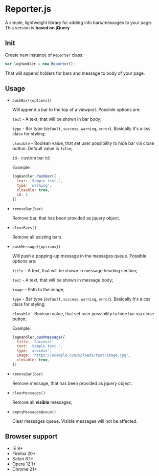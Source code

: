 # Reporter.js

A simple, lightweight library for adding info bars/messages to your page. This version is **based on jQuery**

## Init

Create new instance of `Reporter` class:

```javascript
var logHandler = new Reporter();
```

That will append holders for bars and message to body of your page.

## Usage

* `pushBar({options})`

  Will append a bar to the top of a viewport. Possible options are:  

  `text` - A text, that will be shown in bar body;

  `type` - Bar type (`default`, `success`, `warning`, `error`). Basically it's a css class for styling;

  `closable` - Boolean value, that set user possibility to hide bar via close button. Default value is `false`;

  `id` - custom bar id;

  Example: 

  ```js
  logHandler.PushBar({
    text: 'Sample test.',
    type: 'warning',
    closable: true,
    id: 1
  })
  ```

  

* `removeBar(bar)`

  Remove bar, that has been provided as jquery object.

* `clearBars()`

  Remove all existing bars.

* `pushMessage({options})`

  Will push a popping-up message in the messages queue. Possible options are:  

  `title` - A text, that will be shown in message heading section;

  `text` - A text, that will be shown in message body;

  `image` - Path to the image;

  `type` - Bar type (`default`, `success`, `warning`, `error`). Basically it's a css class for styling;

  `closable` - Boolean value, that set user possibility to hide bar via close button;

  Example:

  ```javascript
  logHandler.pushMessage({
    title: 'Success!'
    text: 'Sample test.',
    type: 'success',
    image: 'https://example.com/uploads/test/image.jpg',
    closable: true,
  })
  ```

  

* `removeBar(bar)`

  Remove message, that has been provided as jquery object.

* `clearMessages()`

  Remove all **visible** messages;

* `emptyMessagesQueue()`

  Clear messages queue. Visible messages will not be affected.

## Browser support
* IE 8+
* Firefox 20+
* Safari 6.1+
* Opera 12.1+
* Chrome 21+
